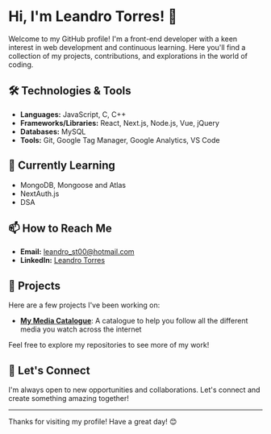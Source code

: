 # Hi, I'm Leandro Torres! 👋

Welcome to my GitHub profile! I'm a front-end developer with a keen interest in web development and continuous learning. Here you'll find a collection of my projects, contributions, and explorations in the world of coding.

## 🛠 Technologies & Tools

- **Languages:** JavaScript, C, C++
- **Frameworks/Libraries:** React, Next.js, Node.js, Vue, jQuery
- **Databases:** MySQL
- **Tools:** Git, Google Tag Manager, Google Analytics, VS Code

## 🌱 Currently Learning

- MongoDB, Mongoose and Atlas
- NextAuth.js
- DSA

## 📫 How to Reach Me

- **Email:** leandro_st00@hotmail.com
- **LinkedIn:** [Leandro Torres]([https://www.linkedin.com/in/leandrotorres26/](https://www.linkedin.com/in/leandro-torres-front-end/))

## 🌟 Projects

Here are a few projects I've been working on:

- [**My Media Catalogue**](https://github.com/LeandroTorres26/my-media-catalogue): A catalogue to help you follow all the different media you watch across the internet

Feel free to explore my repositories to see more of my work!


## 💬 Let's Connect

I'm always open to new opportunities and collaborations. Let's connect and create something amazing together!

---

Thanks for visiting my profile! Have a great day! 😊
